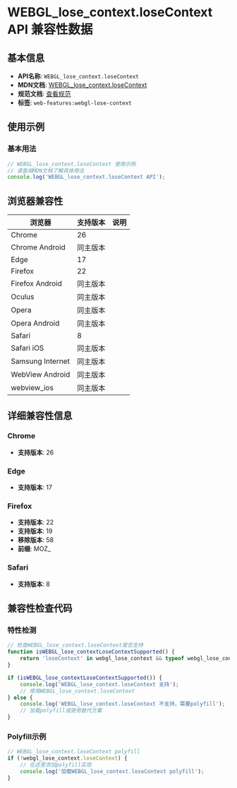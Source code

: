 # WEBGL_lose_context.loseContext API 兼容性数据

## 基本信息

- **API名称**: `WEBGL_lose_context.loseContext`
- **MDN文档**: [WEBGL_lose_context.loseContext](https://developer.mozilla.org/docs/Web/API/WEBGL_lose_context/loseContext)
- **规范文档**: [查看规范](https://registry.khronos.org/webgl/extensions/WEBGL_lose_context/)
- **标签**: `web-features:webgl-lose-context`

## 使用示例

### 基本用法

```javascript
// WEBGL_lose_context.loseContext 使用示例
// 请查阅MDN文档了解具体用法
console.log('WEBGL_lose_context.loseContext API');
```

## 浏览器兼容性

| 浏览器 | 支持版本 | 说明 |
|--------|----------|------|
| Chrome | 26 |  |
| Chrome Android | 同主版本 |  |
| Edge | 17 |  |
| Firefox | 22 |  |
| Firefox Android | 同主版本 |  |
| Oculus | 同主版本 |  |
| Opera | 同主版本 |  |
| Opera Android | 同主版本 |  |
| Safari | 8 |  |
| Safari iOS | 同主版本 |  |
| Samsung Internet | 同主版本 |  |
| WebView Android | 同主版本 |  |
| webview_ios | 同主版本 |  |

## 详细兼容性信息

### Chrome

- **支持版本**: 26

### Edge

- **支持版本**: 17

### Firefox

- **支持版本**: 22
- **支持版本**: 19
- **移除版本**: 58
- **前缀**: MOZ_

### Safari

- **支持版本**: 8

## 兼容性检查代码

### 特性检测

```javascript
// 检查WEBGL_lose_context.loseContext是否支持
function isWEBGL_lose_contextLoseContextSupported() {
    return 'loseContext' in webgl_lose_context && typeof webgl_lose_context.loseContext === 'function';
}

if (isWEBGL_lose_contextLoseContextSupported()) {
    console.log('WEBGL_lose_context.loseContext 支持');
    // 使用WEBGL_lose_context.loseContext
} else {
    console.log('WEBGL_lose_context.loseContext 不支持，需要polyfill');
    // 加载polyfill或使用替代方案
}
```

### Polyfill示例

```javascript
// WEBGL_lose_context.loseContext polyfill
if (!webgl_lose_context.loseContext) {
    // 在这里添加polyfill实现
    console.log('加载WEBGL_lose_context.loseContext polyfill');
}
```

